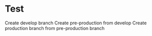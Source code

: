 # Test
Create develop branch
Create pre-production from develop
Create production branch from pre-production branch